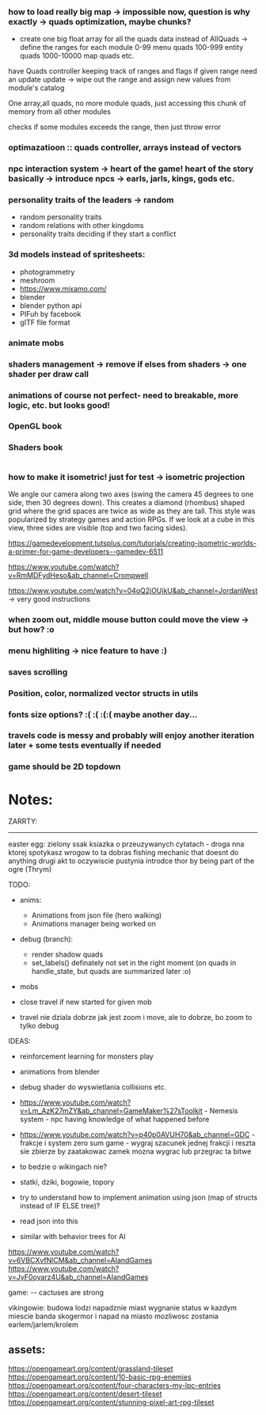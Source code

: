 


### how to load really big map -> impossible now, question is why exactly  -> quads optimization, maybe chunks?

- create one big float array for all the quads data instead of AllQuads -> define the ranges for each module
0-99 menu quads
100-999 entity quads
1000-10000 map quads
 etc.

 have Quads controller keeping track of ranges and flags if given range need an update 
 update -> wipe out the range and assign new values from module's catalog

 One array,all quads, no more module quads, just accessing this chunk of memory from all other modules

 checks if some modules exceeds the range, then just throw error

 ### optimazatioon :: quads controller, arrays instead of vectors




### npc interaction system -> heart of the game! heart of the story basically -> introduce npcs -> earls, jarls, kings, gods etc.

### personality traits of the leaders -> random
- random personality traits
- random relations with other kingdoms
- personality traits deciding if they start a conflict

### 3d models instead of spritesheets:
 - photogrammetry
 - meshroom 
 - https://www.mixamo.com/
 - blender
 - blender python api
 - PIFuh by facebook
 - gITF file format 






### animate mobs

### shaders management -> remove if elses from shaders -> one shader per draw call

### animations of course not perfect- need to breakable, more logic, etc. but looks good!

### OpenGL book

### Shaders book

#


 ### how to make it isometric! just for test -> isometric projection

We angle our camera along two axes (swing the camera 45 degrees to one side, then 30 degrees down). This creates a diamond (rhombus) shaped grid where the grid spaces are twice as wide as they are tall. This style was popularized by strategy games and action RPGs. If we look at a cube in this view, three sides are visible (top and two facing sides).

https://gamedevelopment.tutsplus.com/tutorials/creating-isometric-worlds-a-primer-for-game-developers--gamedev-6511

 https://www.youtube.com/watch?v=RmMDFydHeso&ab_channel=Crompwell  

https://www.youtube.com/watch?v=04oQ2jOUjkU&ab_channel=JordanWest -> very good instructions


 ### when zoom out, middle mouse button could move the view -> but how? :o

 ### menu highliting -> nice feature to have :)

 ### saves scrolling

 ### Position, color, normalized vector structs in utils

 ### fonts size options? :( :( :(:( maybe another day...

 ### travels code is messy and probably will enjoy another iteration later + some tests eventually if needed

 ### game should be 2D topdown

# Notes:

ZARRTY:
--- - --- 
easter egg:
zielony ssak
ksiazka o przeuzywanych cytatach - droga nna ktorej spotykasz wrogow to ta dobras
fishing mechanic that doesnt do anything
drugi akt to oczywiscie pustynia
introdce thor by being part of the ogre (Thrym)

TODO:
  - anims:
    - Animations from json file (hero walking)
    - Animations manager being worked on 


  - debug (branch):
    - render shadow quads
    - set_labels() definately not set in the right moment (on quads in handle_state, but quads are summarized later :o)
    
 - mobs
  - close travel if new started for given mob
  - travel nie dziala dobrze jak jest zoom i move, ale to dobrze, bo zoom to tylko debug


IDEAS:
- reinforcement learning for monsters play
- animations from blender
- debug shader do wyswietlania collisions etc.
- https://www.youtube.com/watch?v=Lm_AzK27mZY&ab_channel=GameMaker%27sToolkit - Nemesis system - npc having knowledge of what happened before
- https://www.youtube.com/watch?v=p40p0AVUH70&ab_channel=GDC - frakcje i system zero sum game  - wygraj szacunek jednej frakcji i reszta sie zbierze by zaatakowac zamek
 mozna wygrac lub przegrac ta bitwe

- to bedzie o wikingach nie?
- statki, dziki, bogowie, topory

- try to understand how to implement animation using json (map of structs instead of IF ELSE tree)?
- read json into this
- similar with behavior trees for AI

https://www.youtube.com/watch?v=6VBCXvfNlCM&ab_channel=AIandGames
https://www.youtube.com/watch?v=JyF0oyarz4U&ab_channel=AIandGames

game:
-- cactuses are strong



vikingowie:
budowa lodzi
napadznie miast
wygnanie
status w kazdym miescie
banda skogermor i napad na miasto
mozliwosc zostania earlem/jarlem/krolem






## assets:

https://opengameart.org/content/grassland-tileset
https://opengameart.org/content/10-basic-rpg-enemies
https://opengameart.org/content/four-characters-my-lpc-entries
https://opengameart.org/content/desert-tileset
https://opengameart.org/content/stunning-pixel-art-rpg-tileset